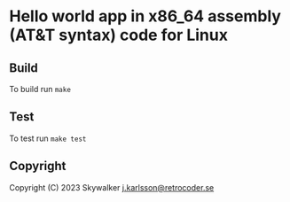 # Hello world app in x86_64 assembly (AT&T syntax) code for Linux

## Build
To build run `make`

## Test
To test run `make test`

## Copyright
Copyright (C) 2023 Skywalker <j.karlsson@retrocoder.se>

